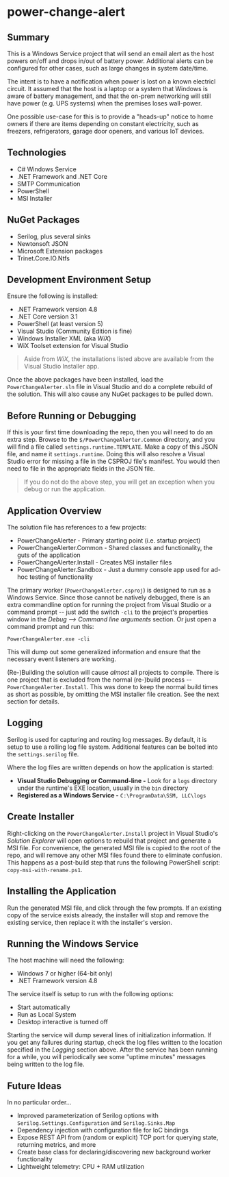 # power-change-alert

## Summary

This is a Windows Service project that will send an email alert as the host powers on/off and drops in/out of battery power.  Additional alerts can be configured for other cases, such as large changes in system date/time.

The intent is to have a notification when power is lost on a known electricl circuit.  It assumed that the host is a laptop or a system that Windows is aware of battery management, and that the on-prem networking will still have power (e.g. UPS systems) when the premises loses wall-power.

One possible use-case for this is to provide a "heads-up" notice to home owners if there are items depending on constant electricity, such as freezers, refrigerators, garage door openers, and various IoT devices.

## Technologies

* C# Windows Service
* .NET Framework and .NET Core
* SMTP Communication
* PowerShell
* MSI Installer

## NuGet Packages

* Serilog, plus several sinks
* Newtonsoft JSON
* Microsoft Extension packages
* Trinet.Core.IO.Ntfs

## Development Environment Setup

Ensure the following is installed:

* .NET Framework version 4.8
* .NET Core version 3.1
* PowerShell (at least version 5)
* Visual Studio (Community Edition is fine)
* Windows Installer XML (aka _WiX_)
* WiX Toolset extension for Visual Studio

> Aside from _WiX_, the installations listed above are available from the Visual Studio Installer app.

Once the above packages have been installed, load the `PowerChangeAlerter.sln` file in Visual Studio and do a complete rebuild of the solution.  This will also cause any NuGet packages to be pulled down.

## Before Running or Debugging

If this is your first time downloading the repo, then you will need to do an extra step.  Browse to the `$/PowerChangeAlerter.Common` directory, and you will find a file called `settings.runtime.TEMPLATE`.  Make a copy of this JSON file, and name it `settings.runtime`.  Doing this will also resolve a Visual Studio error for missing a file in the CSPROJ file's manifest.  You would then need to file in the appropriate fields in the JSON file.

> If you do not do the above step, you will get an exception when you debug or run the application.

## Application Overview

The solution file has references to a few projects:

* PowerChangeAlerter - Primary starting point (i.e. startup project)
* PowerChangeAlerter.Common - Shared classes and functionality, the guts of the application
* PowerChangeAlerter.Install - Creates MSI installer files
* PowerChangeAlerter.Sandbox - Just a dummy console app used for ad-hoc testing of functionality

The primary worker (`PowerChangeAlerter.csproj`) is designed to run as a Windows Service.  Since those cannot be natively debugged, there is an extra commandline option for running the project from Visual Studio or a command prompt -- just add the switch `-cli` to the project's properties window in the _Debug --> Command line arguments_ section.  Or just open a command prompt and run this:

```
PowerChangeAlerter.exe -cli
```

This will dump out some generalized information and ensure that the necessary event listeners are working.

(Re-)Building the solution will cause _almost_ all projects to compile.  There is one project that is excluded from the normal (re-)build process -- `PowerChangeAlerter.Install`.  This was done to keep the normal build times as short as possible, by omitting the MSI installer file creation.  See the next section for details.

## Logging

Serilog is used for capturing and routing log messages.  By default, it is setup to use a rolling log file system.  Additional features can be bolted into the `settings.serilog` file.

Where the log files are written depends on how the application is started:

* **Visual Studio Debugging or Command-line -** Look for a `logs` directory under the runtime's EXE location, usually in the `bin` directory
* **Registered as a Windows Service -** `C:\ProgramData\SSM, LLC\logs`

## Create Installer

Right-clicking on the `PowerChangeAlerter.Install` project in Visual Studio's _Solution Explorer_ will open options to rebuild that project and generate a MSI file.  For convenience, the generated MSI file is copied to the root of the repo, and will remove any other MSI files found there to eliminate confusion.  This happens as a post-build step that runs the following PowerShell script: `copy-msi-with-rename.ps1`.

## Installing the Application

Run the generated MSI file, and click through the few prompts.  If an existing copy of the service exists already, the installer will stop and remove the existing service, then replace it with the installer's version.

## Running the Windows Service

The host machine will need the following:

* Windows 7 or higher (64-bit only)
* .NET Framework version 4.8

The service itself is setup to run with the following options:

* Start automatically
* Run as Local System
* Desktop interactive is turned off

Starting the service will dump several lines of initialization information.  If you get any failures during startup, check the log files written to the location specified in the _Logging_ section above.  After the service has been running for a while, you will periodically see some "uptime minutes" messages being written to the log file.

## Future Ideas

In no particular order...

* Improved parameterization of Serilog options with `Serilog.Settings.Configuration` and `Serilog.Sinks.Map`
* Dependency injection with configuration file for IoC bindings
* Expose REST API from (random or explicit) TCP port for querying state, returning metrics, and more
* Create base class for declaring/discovering new background worker functionality
* Lightweight telemetry: CPU + RAM utilization